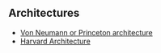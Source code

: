 ## Architectures

- [Von Neumann or Princeton architecture](computer_architecture/von_neumann.md)
- [Harvard Architecture](computer_architecture/harvard_architecture.md)

